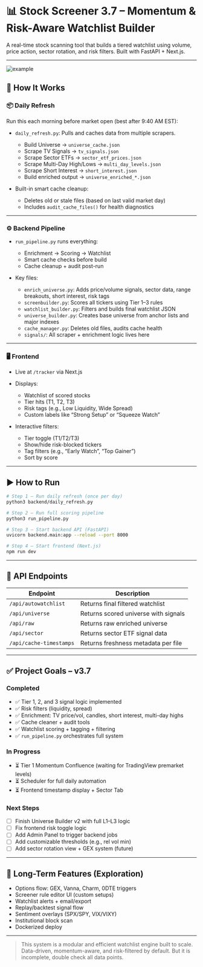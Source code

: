 # 📊 Stock Screener 3.7 – Momentum & Risk-Aware Watchlist Builder

A real-time stock scanning tool that builds a tiered watchlist using volume, price action, sector rotation, and risk filters. Built with FastAPI + Next.js.

---
![example](https://github.com/user-attachments/assets/97ff525c-fe60-4af3-8952-d913e9e46a75)

## 🔧 How It Works

### 📦 Daily Refresh
Run this each morning before market open (best after 9:40 AM EST):

- `daily_refresh.py`: Pulls and caches data from multiple scrapers.
  - Build Universe → `universe_cache.json`
  - Scrape TV Signals → `tv_signals.json`
  - Scrape Sector ETFs → `sector_etf_prices.json`
  - Scrape Multi-Day High/Lows → `multi_day_levels.json`
  - Scrape Short Interest → `short_interest.json`
  - Build enriched output → `universe_enriched_*.json`

- Built-in smart cache cleanup:
  - Deletes old or stale files (based on last valid market day)
  - Includes `audit_cache_files()` for health diagnostics

---

### ⚙️ Backend Pipeline

- `run_pipeline.py` runs everything:
  - Enrichment → Scoring → Watchlist
  - Smart cache checks before build
  - Cache cleanup + audit post-run

- Key files:
  - `enrich_universe.py`: Adds price/volume signals, sector data, range breakouts, short interest, risk tags
  - `screenbuilder.py`: Scores all tickers using Tier 1–3 rules
  - `watchlist_builder.py`: Filters and builds final watchlist JSON
  - `universe_builder.py`: Creates base universe from anchor lists and major indexes
  - `cache_manager.py`: Deletes old files, audits cache health
  - `signals/`: All scraper + enrichment logic lives here

---

### 🖥️ Frontend

- Live at `/tracker` via Next.js
- Displays:
  - Watchlist of scored stocks
  - Tier hits (T1, T2, T3)
  - Risk tags (e.g., Low Liquidity, Wide Spread)
  - Custom labels like “Strong Setup” or “Squeeze Watch”

- Interactive filters:
  - Tier toggle (T1/T2/T3)
  - Show/hide risk-blocked tickers
  - Tag filters (e.g., “Early Watch”, “Top Gainer”)
  - Sort by score

---

## ▶️ How to Run

```bash
# Step 1 — Run daily refresh (once per day)
python3 backend/daily_refresh.py

# Step 2 — Run full scoring pipeline
python3 run_pipeline.py

# Step 3 — Start backend API (FastAPI)
uvicorn backend.main:app --reload --port 8000

# Step 4 — Start frontend (Next.js)
npm run dev
```

---

## 📡 API Endpoints

| Endpoint                  | Description                        |
|--------------------------|------------------------------------|
| `/api/autowatchlist`     | Returns final filtered watchlist   |
| `/api/universe`          | Returns scored universe with signals |
| `/api/raw`               | Returns raw enriched universe      |
| `/api/sector`            | Returns sector ETF signal data     |
| `/api/cache-timestamps`  | Returns freshness metadata per file|

---

## ✅ Project Goals – v3.7

### Completed
- ✅ Tier 1, 2, and 3 signal logic implemented
- ✅ Risk filters (liquidity, spread)
- ✅ Enrichment: TV price/vol, candles, short interest, multi-day highs
- ✅ Cache cleaner + audit tools
- ✅ Watchlist scoring + tagging + filtering
- ✅ `run_pipeline.py` orchestrates full system

### In Progress
- ⏳ Tier 1 Momentum Confluence (waiting for TradingView premarket levels)
- ⏳ Scheduler for full daily automation
- ⏳ Frontend timestamp display + Sector Tab

### Next Steps
- [ ] Finish Universe Builder v2 with full L1–L3 logic
- [ ] Fix frontend risk toggle logic
- [ ] Add Admin Panel to trigger backend jobs
- [ ] Add customizable thresholds (e.g., rel vol min)
- [ ] Add sector rotation view + GEX system (future)

---

## 🧪 Long-Term Features (Exploration)

- Options flow: GEX, Vanna, Charm, 0DTE triggers
- Screener rule editor UI (custom setups)
- Watchlist alerts + email/export
- Replay/backtest signal flow
- Sentiment overlays (SPX/SPY, VIX/VIXY)
- Institutional block scan
- Dockerized deploy

---

> This system is a modular and efficient watchlist engine built to scale. Data-driven, momentum-aware, and risk-filtered by default. But it is incomplete, double check all data points.
